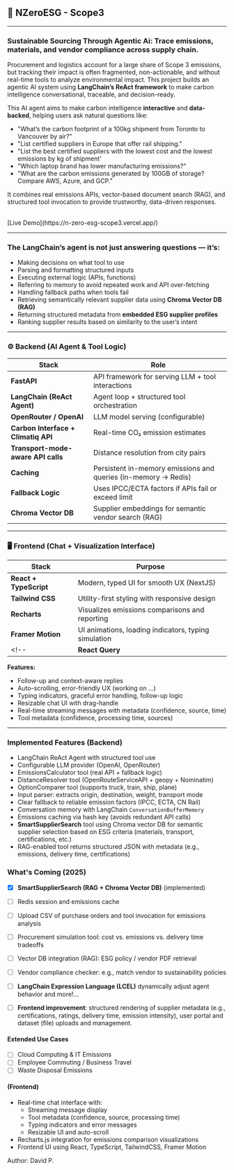 
## 🌱 NZeroESG - Scope3
----

### Sustainable Sourcing Through Agentic Ai: Trace emissions, materials, and vendor compliance across supply chain.

Procurement and logistics account for a large share of Scope 3 emissions, but tracking their impact is often fragmented, non-actionable, and without real-time tools to analyze environmental impact. This project builds an agentic AI system using **LangChain’s ReAct framework** to make carbon intelligence conversational, traceable, and decision-ready.

<!-- Spreadsheet calculations and post-hoc reporting are no longer enough. -->
<!-- - AI for Carbon-Smart Supply-chain: Conversational, Context-Aware, and API-Powered -->

This AI agent aims to make carbon intelligence **interactive** and **data-backed**, helping users ask natural questions like:

- "What’s the carbon footprint of a 100kg shipment from Toronto to Vancouver by air?"
- "List certified suppliers in Europe that offer rail shipping."
- "List the best certified suppliers with the lowest cost and the lowest emissions by kg of shipment'
- "Which laptop brand has lower manufacturing emissions?"
- "What are the carbon emissions generated by 100GB of storage? Compare AWS, Azure, and GCP."

It combines real emissions APIs, vector-based document search (RAG), and structured tool invocation to provide trustworthy, data-driven responses.

<br>
<!-- 
[Live Demo](https://nzeroesg-client.onrender.com/) -->
[Live Demo](https://n-zero-esg-scope3.vercel.app/)
<!-- Please be patient with me, I'll take less than a minute to load. I'm still deployed on a free tier :) -->

---
### The LangChain’s agent is not just answering questions — it’s:

- Making decisions on what tool to use
- Parsing and formatting structured inputs
- Executing external logic (APIs, functions)
- Referring to memory to avoid repeated work and API over-fetching
- Handling fallback paths when tools fail
- Retrieving semantically relevant supplier data using **Chroma Vector DB (RAG)**
- Returning structured metadata from **embedded ESG supplier profiles**
- Ranking supplier results based on similarity to the user’s intent


---
### ⚙️ Backend (AI Agent & Tool Logic)

| Stack                      | Role                                               |
|---------------------------|-----------------------------------------------------|
| **FastAPI**               | API framework for serving LLM + tool interactions   |
| **LangChain (ReAct Agent)**| Agent loop + structured tool orchestration         |
| **OpenRouter / OpenAI**   | LLM model serving (configurable)                    |
| **Carbon Interface + Climatiq API** | Real-time CO₂ emission estimates          |
| **Transport-mode-aware API calls**     | Distance resolution from city pairs                 |
| **Caching**       | Persistent in-memory emissions and queries (in-memory -> Redis)                          |
| **Fallback Logic**        | Uses IPCC/ECTA factors if APIs fail or exceed limit |
| **Chroma Vector DB**      | Supplier embeddings for semantic vendor search (RAG) |


---
### 🖥 Frontend (Chat + Visualization Interface)

| Stack                  | Purpose                                               |
|------------------------|-------------------------------------------------------|
| **React + TypeScript** | Modern, typed UI for smooth UX (NextJS)               |
| **Tailwind CSS**       | Utility-first styling with responsive design          |
| **Recharts**          | Visualizes emissions comparisons and reporting        |
| **Framer Motion**      | UI animations, loading indicators, typing simulation  |
<!-- | **React Query**        | Efficient client-server state handling                | -->

**Features:**
- Follow-up and context-aware replies
- Auto-scrolling, error-friendly UX
(working on ...)
- Typing indicators, graceful error handling, follow-up logic
- Resizable chat UI with drag-handle
- Real-time streaming messages with metadata (confidence, source, time)  
- Tool metadata (confidence, processing time, sources)

---
### Implemented Features (Backend)

- LangChain ReAct Agent with structured tool use
- Configurable LLM provider (OpenAI, OpenRouter)
- EmissionsCalculator tool (real API + fallback logic)
- DistanceResolver tool (OpenRouteServiceAPI + geopy + Nominatim)
- OptionComparer tool (supports truck, train, ship, plane)
- Input parser: extracts origin, destination, weight, transport mode
- Clear fallback to reliable emission factors (IPCC, ECTA, CN Rail)
- Conversation memory with LangChain `ConversationBufferMemory`
- Emissions caching via hash key (avoids redundant API calls)
- **SmartSupplierSearch** tool using Chroma vector DB for semantic supplier selection based on ESG criteria (materials, transport, certifications, etc.)
- RAG-enabled tool returns structured JSON with metadata (e.g., emissions, delivery time, certifications)



### What's Coming (2025)

- [x] **SmartSupplierSearch (RAG + Chroma Vector DB)** (implemented)
- [ ] Redis session and emissions cache
- [ ] Upload CSV of purchase orders and tool invocation for emissions analysis
- [ ] Procurement simulation tool: cost vs. emissions vs. delivery time tradeoffs
- [ ] Vector DB integration (RAG): ESG policy / vendor PDF retrieval
- [ ] Vendor compliance checker: e.g., match vendor to sustainability policies
- [ ] **LangChain Expression Language (LCEL)** dynamically adjust agent behavior
and more!...
- [ ] **Frontend improvement**: structured rendering of supplier metadata (e.g., certifications, ratings, delivery time, emission intensity), user portal and dataset (file) uploads and management. 



#### Extended Use Cases 
- [ ] Cloud Computing & IT Emissions
- [ ] Employee Commuting / Business Travel
- [ ] Waste Disposal Emissions 
<!-- - [ ] User-facing CO₂ Calculators (B2B/B2C) -->


#### (Frontend)
- Real-time chat interface with:
  - Streaming message display
  - Tool metadata (confidence, source, processing time)
  - Typing indicators and error messages
  - Resizable UI and auto-scroll
- Recharts.js integration for emissions comparison visualizations
- Frontend UI using React, TypeScript, TailwindCSS, Framer Motion


Author: David P.
